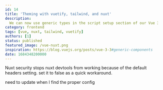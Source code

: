 ```yaml
---
id: 14
title: 'Theming with vuetify, tailwind, and nuxt'
description:
  We can now use generic types in the script setup section of our Vue 3.3 / Nuxt 3.5 components.
category: frontend
tags: [vue, nuxt, tailwind, vuetify]
authors: [1]
status: published
featured_image: /vue-nuxt.png
inspiration: https://blog.vuejs.org/posts/vue-3-3#generic-components
date: 1684348200000
---
```


Nuxt security stops nuxt devtools from working because of the default headers setting. set it to
false as a quick workaround.

need to update when I find the proper config
